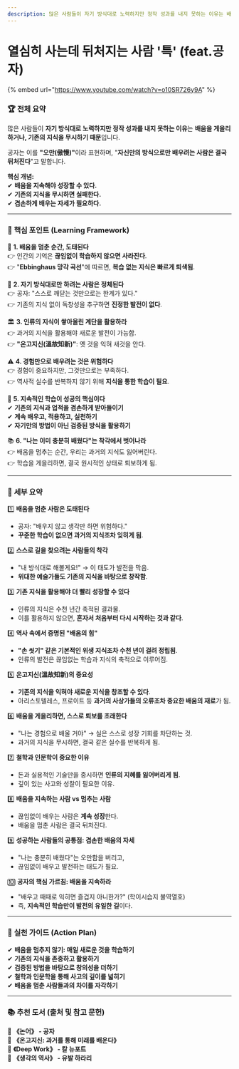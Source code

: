 ```yaml
---
description: 많은 사람들이 자기 방식대로 노력하지만 정작 성과를 내지 못하는 이유는 배움을 게을리하거나, 기존의 지식을 무시하기 때문입니다.
---
```


# 열심히 사는데 뒤처지는 사람 '특' (feat.공자)

{% embed url="https://www.youtube.com/watch?v=o10SR726y9A" %}

### 🏆 **전체 요약**

많은 사람들이 **자기 방식대로 노력하지만 정작 성과를 내지 못하는 이유**는 **배움을 게을리하거나, 기존의 지식을 무시하기 때문**입니다.

공자는 이를 **"오만(傲慢)"**&#xC774;라 표현하며, "**자신만의 방식으로만 배우려는 사람은 결국 뒤처진다**"고 말합니다.

**핵심 개념:**\
✔ **배움을 지속해야 성장할 수 있다.**\
✔ **기존의 지식을 무시하면 실패한다.**\
✔ **겸손하게 배우는 자세가 필요하다.**

***

### 🌟 **핵심 포인트 (Learning Framework)**

📖 **1. 배움을 멈춘 순간, 도태된다**\
👉 인간의 기억은 **끊임없이 학습하지 않으면 사라진다**.\
👉 "**Ebbinghaus 망각 곡선**"에 따르면, **복습 없는 지식은 빠르게 퇴색됨**.

🛑 **2. 자기 방식대로만 하려는 사람은 정체된다**\
👉 공자: "스스로 깨닫는 것만으로는 한계가 있다."\
👉 기존의 지식 없이 독창성을 추구하면 **진정한 발전이 없다**.

🏛️ **3. 인류의 지식이 쌓아올린 계단을 활용하라**\
👉 과거의 지식을 활용해야 새로운 발전이 가능함.\
👉 **"온고지신(溫故知新)"**: 옛 것을 익혀 새것을 안다.

⚠ **4. 경험만으로 배우려는 것은 위험하다**\
👉 경험이 중요하지만, 그것만으로는 부족하다.\
👉 역사적 실수를 반복하지 않기 위해 **지식을 통한 학습이 필요**.

🧠 **5. 지속적인 학습이 성공의 핵심이다**\
✔ **기존의 지식과 업적을 겸손하게 받아들이기**\
✔ **계속 배우고, 적용하고, 실천하기**\
✔ **자기만의 방법이 아닌 검증된 방식을 활용하기**

📚 **6. "나는 이미 충분히 배웠다"는 착각에서 벗어나라**\
👉 배움을 멈추는 순간, 우리는 과거의 지식도 잃어버린다.\
👉 학습을 게을리하면, 결국 원시적인 상태로 퇴보하게 됨.

***

### 📌 **세부 요약**

1️⃣ **배움을 멈춘 사람은 도태된다**

* 공자: "배우지 않고 생각만 하면 위험하다."
* **꾸준한 학습이 없으면 과거의 지식조차 잊히게 됨**.

2️⃣ **스스로 길을 찾으려는 사람들의 착각**

* "내 방식대로 해볼게요!" → 이 태도가 발전을 막음.
* **위대한 예술가들도 기존의 지식을 바탕으로 창작함**.

3️⃣ **기존 지식을 활용해야 더 빨리 성장할 수 있다**

* 인류의 지식은 수천 년간 축적된 결과물.
* 이를 활용하지 않으면, **혼자서 처음부터 다시 시작하는 것과 같다**.

4️⃣ **역사 속에서 증명된 "배움의 힘"**

* **"손 씻기" 같은 기본적인 위생 지식조차 수천 년이 걸려 정립됨**.
* 인류의 발전은 끊임없는 학습과 지식의 축적으로 이루어짐.

5️⃣ **온고지신(溫故知新)의 중요성**

* **기존의 지식을 익혀야 새로운 지식을 창조할 수 있다**.
* 아리스토텔레스, 프로이트 등 **과거의 사상가들의 오류조차 중요한 배움의 재료**가 됨.

6️⃣ **배움을 게을리하면, 스스로 퇴보를 초래한다**

* "나는 경험으로 배울 거야" → 실은 스스로 성장 기회를 차단하는 것.
* 과거의 지식을 무시하면, 결국 같은 실수를 반복하게 됨.

7️⃣ **철학과 인문학이 중요한 이유**

* 돈과 실용적인 기술만을 중시하면 **인류의 지혜를 잃어버리게 됨**.
* 깊이 있는 사고와 성찰이 필요한 이유.

8️⃣ **배움을 지속하는 사람 vs 멈추는 사람**

* 끊임없이 배우는 사람은 **계속 성장**한다.
* 배움을 멈춘 사람은 결국 뒤처진다.

9️⃣ **성공하는 사람들의 공통점: 겸손한 배움의 자세**

* "나는 충분히 배웠다"는 오만함을 버리고,
* 끊임없이 배우고 발전하는 태도가 필요.

🔟 **공자의 핵심 가르침: 배움을 지속하라**

* "배우고 때때로 익히면 즐겁지 아니한가?" (학이시습지 불역열호)
* 즉, **지속적인 학습만이 발전의 유일한 길**이다.

***

### 🎯 **실천 가이드 (Action Plan)**

✔ **배움을 멈추지 않기: 매일 새로운 것을 학습하기**\
✔ **기존의 지식을 존중하고 활용하기**\
✔ **검증된 방법을 바탕으로 창의성을 더하기**\
✔ **철학과 인문학을 통해 사고의 깊이를 넓히기**\
✔ **배움을 멈춘 사람들과의 차이를 자각하기**

***

### 📚 **추천 도서 (출처 및 참고 문헌)**

📖 **《논어》 - 공자**\
📖 **《온고지신: 과거를 통해 미래를 배운다》**\
📖 **《Deep Work》 - 칼 뉴포트**\
📖 **《생각의 역사》 - 유발 하라리**
